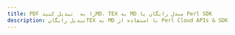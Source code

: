 ---title: PDF را به  تبدیل کنیدMD، TEX به MD مبدل رایگان یا Perl SDKdescription: تبدیل رایگانTEX به MD با استفاده از Perl Cloud APIs & SDK همچنین اسناد PDF را در Cloud ایجاد، ویرایش و رندر کنید.---